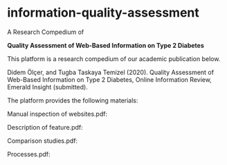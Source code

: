 # information-quality-assessment
A Research Compedium of

<b>Quality Assessment of Web-Based Information on Type 2 Diabetes</b> 


This platform is a research compedium of our academic publication below.

Didem Ölçer, and Tugba Taskaya Temizel (2020). Quality Assessment of Web-Based Information on Type 2 Diabetes, Online Information Review, Emerald Insight (submitted).

The platform provides the following materials:

Manual inspection of websites.pdf: 

Description of feature.pdf: 

Comparison studies.pdf:

Processes.pdf:
